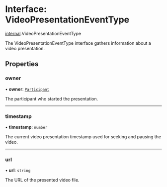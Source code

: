# Interface: VideoPresentationEventType

[internal](../modules/internal.md).VideoPresentationEventType

The VideoPresentationEventType interface gathers information about a video presentation.

## Properties

### owner

• **owner**: [`Participant`](internal.Participant.md)

The participant who started the presentation.

___

### timestamp

• **timestamp**: `number`

The current video presentation timestamp used for seeking and pausing the video.

___

### url

• **url**: `string`

The URL of the presented video file.
